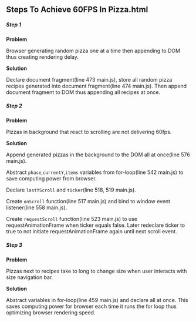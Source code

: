 ## Steps To Achieve 60FPS In Pizza.html 
##### Step 1 
**Problem**

Browser generating random pizza one at a time then appending to DOM thus creating rendering delay.

**Solution** 

Declare document fragment(line 473 main.js), store all random pizza recipes generated into document fragment(line 474 main.js). Then append document fragment to DOM thus appending all recipes at once. 

##### Step 2
**Problem**

Pizzas in background that react to scrolling are not delivering 60fps.

**Solution**

Append generated pizzas in the background to the DOM all at once(line 576 main.js).

Abstract `phase`,`currentY`,`items` variables from for-loop(line 542 main.js) to save computing power from browser.

Declare `lastYScroll` and `ticker`(line 518, 519 main.js).

Create `onScroll` function(line 517 main.js) and bind to window event listener(line 558 main.js). 

Create `requestScroll` function(line 523 main.js) to use requestAnimationFrame when ticker equals false. Later redeclare ticker to true to not initiate requestAnimationFrame again until next scroll event.  

##### Step 3
**Problem**

Pizzas next to recipes take to long to change size when user interacts with size navigation bar.

**Solution**

Abstract variables in for-loop(line 459 main.js) and declare all at once. This saves computing power for browser each time it runs the for loop thus optimizing browser rendering speed.